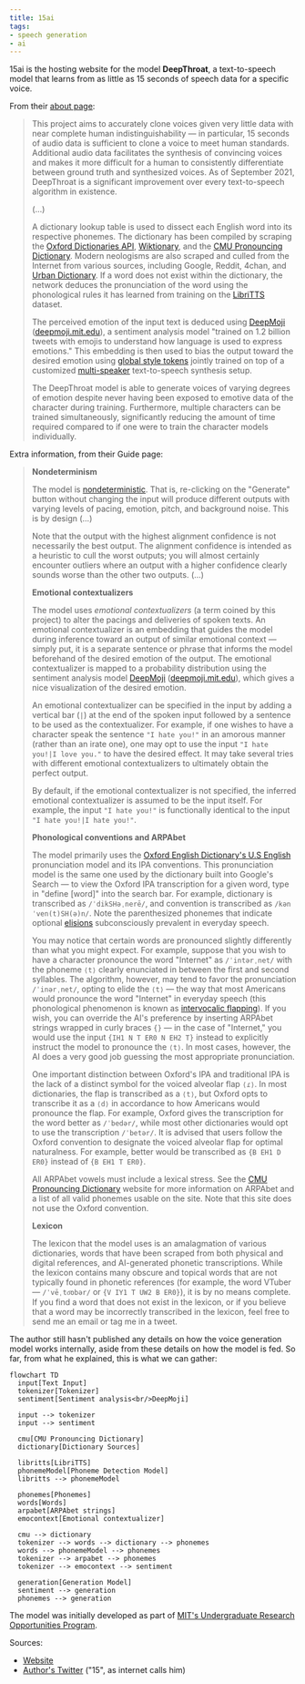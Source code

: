 ```yaml
---
title: 15ai
tags:
- speech generation
- ai
---
```


15ai is the hosting website for the model **DeepThroat**, a text-to-speech model that learns from as little as 15 seconds of speech data for a specific voice.

From their [about page](https://15.ai/about):

> This project aims to accurately clone voices given very little data with near complete human indistinguishability — in particular, 15 seconds of audio data is sufficient to clone a voice to meet human standards. Additional audio data facilitates the synthesis of convincing voices and makes it more difficult for a human to consistently differentiate between ground truth and synthesized voices. As of September 2021, DeepThroat is a significant improvement over every text-to-speech algorithm in existence.
>  
>  (...)
> 
> A dictionary lookup table is used to dissect each English word into its respective phonemes. The dictionary has been compiled by scraping the [Oxford Dictionaries API](https://developer.oxforddictionaries.com/), [Wiktionary](https://en.wiktionary.org/wiki/Wiktionary:Main_Page), and the [CMU Pronouncing Dictionary](http://www.speech.cs.cmu.edu/cgi-bin/cmudict). Modern neologisms are also scraped and culled from the Internet from various sources, including Google, Reddit, 4chan, and [Urban Dictionary](https://www.urbandictionary.com/). If a word does not exist within the dictionary, the network deduces the pronunciation of the word using the phonological rules it has learned from training on the [LibriTTS](https://research.google/tools/datasets/libri-tts/) dataset.
> 
> The perceived emotion of the input text is deduced using [DeepMoji](https://arxiv.org/pdf/1708.00524.pdf) ([deepmoji.mit.edu](https://deepmoji.mit.edu/)), a sentiment analysis model "trained on 1.2 billion tweets with emojis to understand how language is used to express emotions." This embedding is then used to bias the output toward the desired emotion using [global style tokens](https://arxiv.org/pdf/1803.09017.pdf) jointly trained on top of a customized [multi-speaker](https://arxiv.org/pdf/1910.10838.pdf) text-to-speech synthesis setup.
> 
> The DeepThroat model is able to generate voices of varying degrees of emotion despite never having been exposed to emotive data of the character during training. Furthermore, multiple characters can be trained simultaneously, significantly reducing the amount of time required compared to if one were to train the character models individually.
 
Extra information, from their Guide page:

> **Nondeterminism**
> 
> The model is [nondeterministic](https://en.wikipedia.org/wiki/Nondeterministic_algorithm). That is, re-clicking on the "Generate" button without changing the input will produce different outputs with varying levels of pacing, emotion, pitch, and background noise. This is by design (...)
> 
> Note that the output with the highest alignment confidence is not necessarily the best output. The alignment confidence is intended as a heuristic to cull the worst outputs; you will almost certainly encounter outliers where an output with a higher confidence clearly sounds worse than the other two outputs. (...)
> 
> **Emotional contextualizers**
> 
> The model uses *emotional contextualizers* (a term coined by this project) to alter the pacings and deliveries of spoken texts. An emotional contextualizer is an embedding that guides the model during inference toward an output of similar emotional context — simply put, it is a separate sentence or phrase that informs the model beforehand of the desired emotion of the output. The emotional contextualizer is mapped to a probability distribution using the sentiment analysis model [DeepMoji](https://arxiv.org/pdf/1708.00524.pdf) ([deepmoji.mit.edu](https://deepmoji.mit.edu/)), which gives a nice visualization of the desired emotion.
> 
> An emotional contextualizer can be specified in the input by adding a vertical bar (`|`) at the end of the spoken input followed by a sentence to be used as the contextualizer. For example, if one wishes to have a character speak the sentence `"I hate you!"` in an amorous manner (rather than an irate one), one may opt to use the input `"I hate you!|I love you."` to have the desired effect. It may take several tries with different emotional contextualizers to ultimately obtain the perfect output.
> 
> By default, if the emotional contextualizer is not specified, the inferred emotional contextualizer is assumed to be the input itself. For example, the input `"I hate you!"` is functionally identical to the input `"I hate you!|I hate you!"`.
> 
> **Phonological conventions and ARPAbet**
> 
> The model primarily uses the [Oxford English Dictionary's U.S English](https://public.oed.com/how-to-use-the-oed/key-to-pronunciation/%20pronunciation-model-US-english/) pronunciation model and its IPA conventions. This pronunciation model is the same one used by the dictionary built into Google's Search — to view the Oxford IPA transcription for a given word, type in "define [word]" into the search bar. For example, dictionary is transcribed as `/ˈdikSHəˌnerē/`, and convention is transcribed as `/kənˈven(t)SH(ə)n/`. Note the parenthesized phonemes that indicate optional [elisions](https://en.wikipedia.org/wiki/Elision) subconsciously prevalent in everyday speech.
> 
> You may notice that certain words are pronounced slightly differently than what you might expect. For example, suppose that you wish to have a character pronounce the word "Internet" as `/ˈintərˌnet/` with the phoneme `⟨t⟩` clearly enunciated in between the first and second syllables. The algorithm, however, may tend to favor the pronunciation `/ˈinərˌnet/`, opting to elide the `⟨t⟩` — the way that most Americans would pronounce the word "Internet" in everyday speech (this phonological phenomenon is known as [intervocalic flapping](https://en.wikipedia.org/wiki/Flapping)). If you wish, you can override the AI's preference by inserting ARPAbet strings wrapped in curly braces `{}` — in the case of "Internet," you would use the input `{IH1 N T ER0 N EH2 T}` instead to explicitly instruct the model to pronounce the `⟨t⟩`. In most cases, however, the AI does a very good job guessing the most appropriate pronunciation.
> 
> One important distinction between Oxford's IPA and traditional IPA is the lack of a distinct symbol for the voiced alveolar flap `⟨ɾ⟩`. In most dictionaries, the flap is transcribed as a `⟨t⟩`, but Oxford opts to transcribe it as a `⟨d⟩` in accordance to how Americans would pronounce the flap. For example, Oxford gives the transcription for the word better as `/ˈbedər/`, while most other dictionaries would opt to use the transcription `/ˈbetər/`. It is advised that users follow the Oxford convention to designate the voiced alveolar flap for optimal naturalness. For example, better would be transcribed as `{B EH1 D ER0}` instead of `{B EH1 T ER0}`.
> 
> All ARPAbet vowels must include a lexical stress. See the [CMU Pronouncing Dictionary](http://www.speech.cs.cmu.edu/cgi-bin/cmudict) website for more information on ARPAbet and a list of all valid phonemes usable on the site. Note that this site does not use the Oxford convention.
> 
> **Lexicon**
> 
> The lexicon that the model uses is an amalagmation of various dictionaries, words that have been scraped from both physical and digital references, and AI-generated phonetic transcriptions. While the lexicon contains many obscure and topical words that are not typically found in phonetic references (for example, the word VTuber — `/ˈvēˌto͞obər/` or `{V IY1 T UW2 B ER0}`), it is by no means complete. If you find a word that does not exist in the lexicon, or if you believe that a word may be incorrectly transcribed in the lexicon, feel free to send me an email or tag me in a tweet.

The author still hasn't published any details on how the voice generation model works internally, aside from these details on how the model is fed. So far, from what he explained, this is what we can gather:

```mermaid
flowchart TD
  input[Text Input]
  tokenizer[Tokenizer]
  sentiment[Sentiment analysis<br/>DeepMoji]
  
  input --> tokenizer 
  input --> sentiment

  cmu[CMU Pronouncing Dictionary]
  dictionary[Dictionary Sources]

  libritts[LibriTTS]
  phonemeModel[Phoneme Detection Model]
  libritts --> phonemeModel

  phonemes[Phonemes]
  words[Words]
  arpabet[ARPAbet strings]
  emocontext[Emotional contextualizer]

  cmu --> dictionary
  tokenizer --> words --> dictionary --> phonemes
  words --> phonemeModel --> phonemes
  tokenizer --> arpabet --> phonemes
  tokenizer --> emocontext --> sentiment

  generation[Generation Model]
  sentiment --> generation
  phonemes --> generation
```

The model was initially developed as part of [MIT's Undergraduate Research Opportunities Program](https://urop.mit.edu/).

Sources:
- [Website](https://15.ai/)
- [Author's Twitter](https://twitter.com/fifteenai) ("15", as internet calls him)